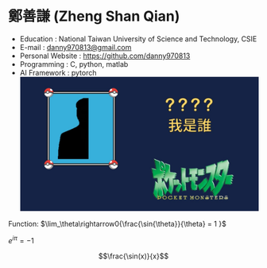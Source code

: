 # 鄭善謙 (Zheng Shan Qian)
* Education : National Taiwan University of Science and Technology, CSIE
* E-mail : danny970813@gmail.com
* Personal Website : https://github.com/danny970813
* Programming : C, python, matlab
* AI Framework : pytorch
![image](https://github.com/danny970813/aboutME/blob/main/maxresdefault.jpg)

Function: $\lim_\theta\rightarrow0{\frac{\sin{\theta}}{\theta} = 1 }$

$e^{i \pi} = -1$

$$\frac{\sin(x)}{x}$$

